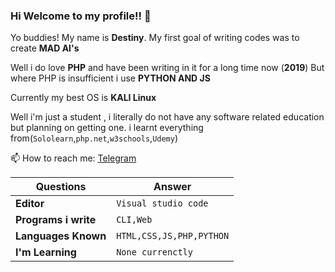 ### Hi Welcome to my profile!! 👋 
Yo buddies! My name is **Destiny**. My first goal of writing codes was to create **MAD AI's**

Well i do love **PHP** and have been writing in it for a long time now (**2019**) But where PHP is insufficient i use **PYTHON AND JS**

Currently my best OS is **KALI Linux**

Well i'm just a student , i literally do not have any software related education but planning on getting one. i learnt everything from(`Sololearn`,`php.net`,`w3schools`,`Udemy`)

📫 How to reach me: [Telegram](https://t.me/h1rd3v2)

Questions | Answer
--- | ---
**Editor** | `Visual studio code`
**Programs i write** | `CLI,Web`
**Languages Known** | `HTML,CSS,JS,PHP,PYTHON`
**I'm Learning** | `None currenctly`
